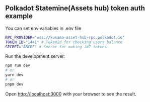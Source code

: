 ## Polkadot Statemine(Assets hub) token auth example

You can set env variables in .env file

```bash
RPC_PROVIDER="wss://kusama-asset-hub-rpc.polkadot.io"
TOKEN_ID="1441" # TokenId for checking users balance
SECRET="ABCDE" # Secret for making JWT tokens

```


Run the development server:

```bash
npm run dev
# or
yarn dev
# or
pnpm dev
```

Open [http://localhost:3000](http://localhost:3000) with your browser to see the result.
